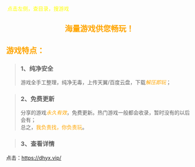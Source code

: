 <head>
          <!-- Place your kit's code here -->
          <script src="https://kit.fontawesome.com/911b022eab.js" crossorigin="anonymous"></script>
</head>

<font face="黑体"><font color=yellow><i class="fa-solid fa-arrow-left-long"></i>&nbsp;点击左侧，查目录，搜游戏<br></font></font>

<h2>  <b><font face="黑体"><center><i class="fa-brands fa-steam"></i>&nbsp;<font color=orange>海量游戏供您畅玩！<center></font></font></b></h2>
<h2><b><font face="黑体"><font color=orange>游戏特点：<br></font></font></b></h2>

><h3> 1、纯净安全</h3>
>
>游戏全手工整理，纯净无毒，上传天翼/百度云盘，下载<font color=orange>*解压即玩*</font>；


><h3> 2、免费更新</h3>
>
>分享的游戏<font color=orange>*永久有效*</font>，免费更新。热门游戏一般都会收录，暂时没有的以后会有；<br>总之，<font color=orange>我负责找，你负责玩</font>。


><h3> 3、查看详情</h3>

点击：<font color=#8ed1fc>https://dhyx.vip/</font>
<!-- ><html>
>	<head>
>		<meta charset="UTF-8">
>		<style>
>			.box{
>				pointer-events: none;
>			}
>		</style>
>	</head>
>	<body>
>		<font color=cyan><a class="box" href="">https://dhyx.vip/</a></font>
>	</body>
></html>
><br> -->
